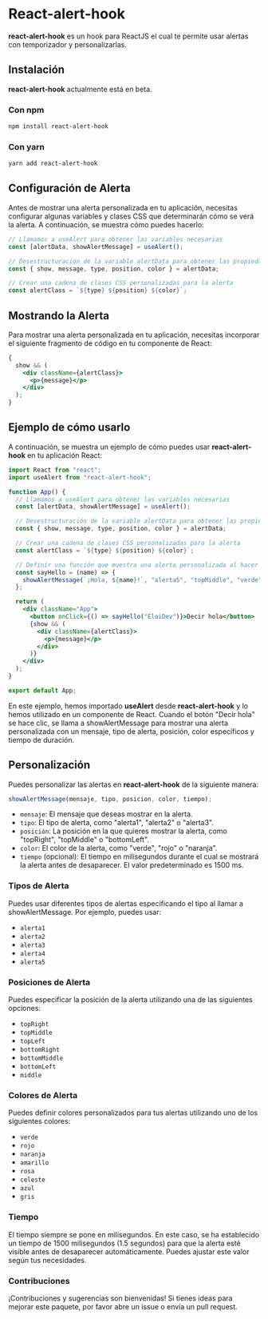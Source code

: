 # React-alert-hook

**react-alert-hook** es un hook para ReactJS el cual te permite usar alertas con temporizador y personalizarlas.

## Instalación

**react-alert-hook** actualmente está en beta.

### Con npm

```bash
npm install react-alert-hook
```

### Con yarn

```bash
yarn add react-alert-hook
```

## Configuración de Alerta

Antes de mostrar una alerta personalizada en tu aplicación, necesitas configurar algunas variables y clases CSS que determinarán cómo se verá la alerta. A continuación, se muestra cómo puedes hacerlo:

```jsx
// Llamamos a useAlert para obtener las variables necesarias
const [alertData, showAlertMessage] = useAlert();

// Desestructuración de la variable alertData para obtener las propiedades necesarias.
const { show, message, type, position, color } = alertData;

// Crear una cadena de clases CSS personalizadas para la alerta
const alertClass = `${type} ${position} ${color}`;
```

## Mostrando la Alerta

Para mostrar una alerta personalizada en tu aplicación, necesitas incorporar el siguiente fragmento de código en tu componente de React:

```jsx
{
  show && (
    <div className={alertClass}>
      <p>{message}</p>
    </div>
  );
}
```

## Ejemplo de cómo usarlo

A continuación, se muestra un ejemplo de cómo puedes usar **react-alert-hook** en tu aplicación React:

```jsx
import React from "react";
import useAlert from "react-alert-hook";

function App() {
  // Llamamos a useAlert para obtener las variables necesarias
  const [alertData, showAlertMessage] = useAlert();

  // Desestructuración de la variable alertData para obtener las propiedades necesarias.
  const { show, message, type, position, color } = alertData;

  // Crear una cadena de clases CSS personalizadas para la alerta
  const alertClass = `${type} ${position} ${color}`;

  // Definir una función que muestra una alerta personalizada al hacer clic en el botón
  const sayHello = (name) => {
    showAlertMessage(`¡Hola, ${name}!`, "alerta5", "topMiddle", "verde", 1500);
  };

  return (
    <div className="App">
      <button onClick={() => sayHello("EloiDev")}>Decir hola</button>
      {show && (
        <div className={alertClass}>
          <p>{message}</p>
        </div>
      )}
    </div>
  );
}

export default App;
```

En este ejemplo, hemos importado **useAlert** desde **react-alert-hook** y lo hemos utilizado en un componente de React. Cuando el botón "Decir hola" se hace clic, se llama a showAlertMessage para mostrar una alerta personalizada con un mensaje, tipo de alerta, posición, color específicos y tiempo de duración.

## Personalización

Puedes personalizar las alertas en **react-alert-hook** de la siguiente manera:

```jsx
showAlertMessage(mensaje, tipo, posicion, color, tiempo);
```

- `mensaje`: El mensaje que deseas mostrar en la alerta.
- `tipo`: El tipo de alerta, como "alerta1", "alerta2" o "alerta3".
- `posición`: La posición en la que quieres mostrar la alerta, como "topRight", "topMiddle" o "bottomLeft".
- `color`: El color de la alerta, como "verde", "rojo" o "naranja".
- `tiempo` (opcional): El tiempo en milisegundos durante el cual se mostrará la alerta antes de desaparecer. El valor predeterminado es 1500 ms.

### Tipos de Alerta

Puedes usar diferentes tipos de alertas especificando el tipo al llamar a showAlertMessage. Por ejemplo, puedes usar:

- `alerta1`
- `alerta2`
- `alerta3`
- `alerta4`
- `alerta5`

### Posiciones de Alerta

Puedes especificar la posición de la alerta utilizando una de las siguientes opciones:

- `topRight`
- `topMiddle`
- `topLeft`
- `bottomRight`
- `bottomMiddle`
- `bottomLeft`
- `middle`

### Colores de Alerta

Puedes definir colores personalizados para tus alertas utilizando uno de los siguientes colores:

- `verde`
- `rojo`
- `naranja`
- `amarillo`
- `rosa`
- `celeste`
- `azul`
- `gris`

### Tiempo

El tiempo siempre se pone en milisegundos.
En este caso, se ha establecido un tiempo de 1500 milisegundos (1.5 segundos) para que la alerta esté visible antes de desaparecer automáticamente. Puedes ajustar este valor según tus necesidades.

### Contribuciones

¡Contribuciones y sugerencias son bienvenidas! Si tienes ideas para mejorar este paquete, por favor abre un issue o envía un pull request.
